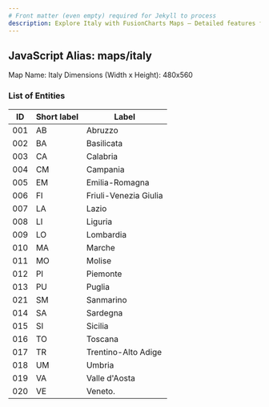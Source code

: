 ```yaml
---
# Front matter (even empty) required for Jekyll to process
description: Explore Italy with FusionCharts Maps – Detailed features for seamless integration. Try now & enhance your data visualization today! 
---
```


## JavaScript Alias: maps/italy

Map Name: Italy
Dimensions (Width x Height): 480x560





### List of Entities

ID | Short label | Label
---|---|---|
001|AB|Abruzzo
002|BA|Basilicata
003|CA|Calabria
004|CM|Campania
005|EM|Emilia-Romagna
006|FI|Friuli-Venezia Giulia
007|LA|Lazio
008|LI|Liguria
009|LO|Lombardia
010|MA|Marche
011|MO|Molise
012|PI|Piemonte
013|PU|Puglia
021|SM|Sanmarino
014|SA|Sardegna
015|SI|Sicilia
016|TO|Toscana
017|TR|Trentino-Alto Adige
018|UM|Umbria
019|VA|Valle d'Aosta
020|VE|Veneto.

